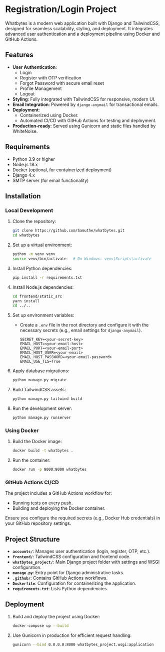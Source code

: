 # Registration/Login Project

Whatbytes is a modern web application built with Django and TailwindCSS, designed for seamless scalability, styling, and deployment. It integrates advanced user authentication and a deployment pipeline using Docker and GitHub Actions.

## Features
- **User Authentication**:
  - Login
  - Register with OTP verification
  - Forgot Password with secure email reset
  - Profile Management
  - Logout
- **Styling**: Fully integrated with TailwindCSS for responsive, modern UI.
- **Email Integration**: Powered by `django-anymail` for transactional emails.
- **Deployment**:
  - Containerized using Docker.
  - Automated CI/CD with GitHub Actions for testing and deployment.
- **Production-ready**: Served using Gunicorn and static files handled by WhiteNoise.

## Requirements
- Python 3.9 or higher
- Node.js 18.x
- Docker (optional, for containerized deployment)
- Django 4.x
- SMTP server (for email functionality)

## Installation

### Local Development
1. Clone the repository:
   ```bash
   git clone https://github.com/Samuthe/whatbytes.git
   cd whatbytes
   ```

2. Set up a virtual environment:
   ```bash
   python -m venv venv
   source venv/bin/activate   # On Windows: venv\Scripts\activate
   ```

3. Install Python dependencies:
   ```bash
   pip install -r requirements.txt
   ```

4. Install Node.js dependencies:
   ```bash
   cd frontend/static_src
   yarn install
   cd ../..
   ```

5. Set up environment variables:
   - Create a `.env` file in the root directory and configure it with the necessary secrets (e.g., email settings for `django-anymail`).
     ```env
     SECRET_KEY=<your-secret-key>
     EMAIL_HOST=<your-email-host>
     EMAIL_PORT=<your-email-port>
     EMAIL_HOST_USER=<your-email>
     EMAIL_HOST_PASSWORD=<your-email-password>
     EMAIL_USE_TLS=True
     ```

6. Apply database migrations:
   ```bash
   python manage.py migrate
   ```

7. Build TailwindCSS assets:
   ```bash
   python manage.py tailwind build
   ```

8. Run the development server:
   ```bash
   python manage.py runserver
   ```

### Using Docker
1. Build the Docker image:
   ```bash
   docker build -t whatbytes .
   ```

2. Run the container:
   ```bash
   docker run -p 8000:8000 whatbytes
   ```

### GitHub Actions CI/CD
The project includes a GitHub Actions workflow for:
- Running tests on every push.
- Building and deploying the Docker container.

Ensure you configure the required secrets (e.g., Docker Hub credentials) in your GitHub repository settings.

## Project Structure
- **`accounts/`**: Manages user authentication (login, register, OTP, etc.).
- **`frontend/`**: TailwindCSS configuration and frontend code.
- **`whatbytes_project/`**: Main Django project folder with settings and WSGI configuration.
- **`manage.py`**: Entry point for Django administrative tasks.
- **`.github/`**: Contains GitHub Actions workflows.
- **`Dockerfile`**: Configuration for containerizing the application.
- **`requirements.txt`**: Lists Python dependencies.

## Deployment
1. Build and deploy the project using Docker:
   ```bash
   docker-compose up --build
   ```

2. Use Gunicorn in production for efficient request handling:
   ```bash
   gunicorn --bind 0.0.0.0:8000 whatbytes_project.wsgi:application
   ```


